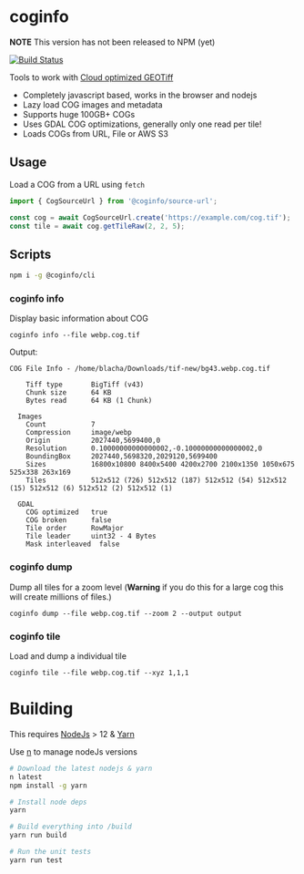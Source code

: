 # coginfo
**NOTE** This version has not been released to NPM (yet)

[![Build Status](https://github.com/blacha/coginfo/workflows/Main/badge.svg)](https://github.com/blacha/coginfo/actions)

Tools to work with [Cloud optimized GEOTiff](https://www.cogeo.org/)

* Completely javascript based, works in the browser and nodejs
* Lazy load COG images and metadata
* Supports huge 100GB+ COGs
* Uses GDAL COG optimizations, generally only one read per tile!
* Loads COGs from URL, File or AWS S3

## Usage


Load a COG from a URL using `fetch`
```javascript
import { CogSourceUrl } from '@coginfo/source-url';

const cog = await CogSourceUrl.create('https://example.com/cog.tif');
const tile = await cog.getTileRaw(2, 2, 5);
```

## Scripts

```bash
npm i -g @coginfo/cli
```

### coginfo info

Display basic information about COG

```shell
coginfo info --file webp.cog.tif
```

Output:
```
COG File Info - /home/blacha/Downloads/tif-new/bg43.webp.cog.tif

    Tiff type       BigTiff (v43)
    Chunk size      64 KB
    Bytes read      64 KB (1 Chunk)

  Images
    Count           7
    Compression     image/webp
    Origin          2027440,5699400,0
    Resolution      0.10000000000000002,-0.10000000000000002,0
    BoundingBox     2027440,5698320,2029120,5699400
    Sizes           16800x10800 8400x5400 4200x2700 2100x1350 1050x675 525x338 263x169
    Tiles           512x512 (726) 512x512 (187) 512x512 (54) 512x512 (15) 512x512 (6) 512x512 (2) 512x512 (1)

  GDAL
    COG optimized   true
    COG broken      false
    Tile order      RowMajor
    Tile leader     uint32 - 4 Bytes
    Mask interleaved  false
```


### coginfo dump

Dump all tiles for a zoom level (**Warning** if you do this for a large cog this will create millions of files.)

```
coginfo dump --file webp.cog.tif --zoom 2 --output output
```

### coginfo tile

Load and dump a individual tile

```
coginfo tile --file webp.cog.tif --xyz 1,1,1
```

# Building
This requires [NodeJs](https://nodejs.org/en/) > 12 & [Yarn](https://yarnpkg.com/en/)

Use [n](https://github.com/tj/n) to manage nodeJs versions

```bash
# Download the latest nodejs & yarn
n latest
npm install -g yarn

# Install node deps
yarn

# Build everything into /build
yarn run build

# Run the unit tests
yarn run test
```
